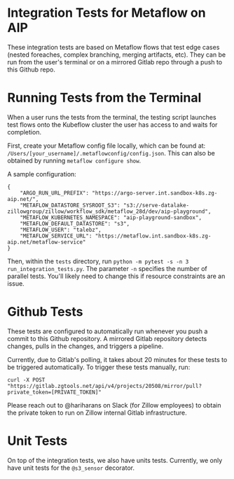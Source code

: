 # Integration Tests for Metaflow on AIP

These integration tests are based on Metaflow flows that test edge cases (nested foreaches, complex branching, merging artifacts, etc). They can be run from the user's terminal or on a mirrored Gitlab repo through a push to this Github repo.

# Running Tests from the Terminal

When a user runs the tests from the terminal, the testing script launches test flows onto the Kubeflow cluster the user has access to and waits for completion.

First, create your Metaflow config file locally, which can be found at: `/Users/[your_username]/.metaflowconfig/config.json`.
This can also be obtained by running `metaflow configure show`. 

A sample configuration:
```
{
    "ARGO_RUN_URL_PREFIX": "https://argo-server.int.sandbox-k8s.zg-aip.net/",
    "METAFLOW_DATASTORE_SYSROOT_S3": "s3://serve-datalake-zillowgroup/zillow/workflow_sdk/metaflow_28d/dev/aip-playground",
    "METAFLOW_KUBERNETES_NAMESPACE": "aip-playground-sandbox",
    "METAFLOW_DEFAULT_DATASTORE": "s3",
    "METAFLOW_USER": "talebz",
    "METAFLOW_SERVICE_URL": "https://metaflow.int.sandbox-k8s.zg-aip.net/metaflow-service"
}
```

Then, within the `tests` directory, run `python -m pytest -s -n 3 run_integration_tests.py`. The parameter `-n` specifies the number of parallel tests. You'll likely need to change this if resource constraints are an issue.

# Github Tests

These tests are configured to automatically run whenever you push a commit to this Github repository. A mirrored Gitlab repository detects changes, pulls in the changes, and triggers a pipeline.

Currently, due to Gitlab's polling, it takes about 20 minutes for these tests to be triggered automatically. To trigger these tests manually, run:

`curl -X POST "https://gitlab.zgtools.net/api/v4/projects/20508/mirror/pull?private_token=[PRIVATE_TOKEN]"`

Please reach out to @hariharans on Slack (for Zillow employees) to obtain the private token to run on Zillow internal Gitlab infrastructure.

# Unit Tests

On top of the integration tests, we also have units tests. Currently, we only have unit tests for the
`@s3_sensor` decorator.
